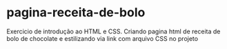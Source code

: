 # pagina-receita-de-bolo

Exercicio de introdução ao HTML e CSS. Criando pagina html de receita de bolo de chocolate e estilizando via link com arquivo CSS no projeto

